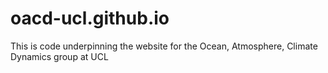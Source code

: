 # oacd-ucl.github.io
This is code underpinning the website for the Ocean, Atmosphere, Climate Dynamics group at UCL
